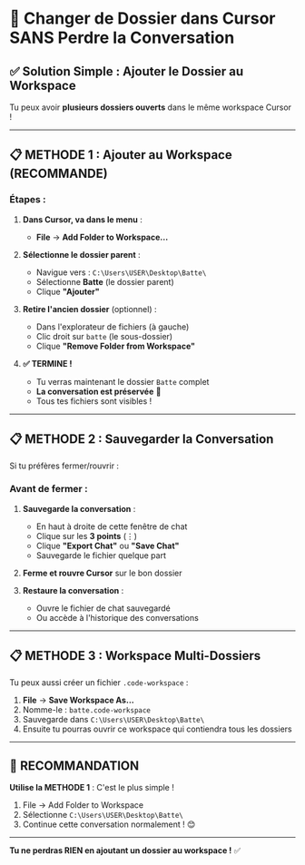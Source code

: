 # 🔄 Changer de Dossier dans Cursor SANS Perdre la Conversation

## ✅ Solution Simple : Ajouter le Dossier au Workspace

Tu peux avoir **plusieurs dossiers ouverts** dans le même workspace Cursor !

---

## 📋 METHODE 1 : Ajouter au Workspace (RECOMMANDE)

### **Étapes :**

1. **Dans Cursor, va dans le menu** :
   - **File** → **Add Folder to Workspace...**

2. **Sélectionne le dossier parent** :
   - Navigue vers : `C:\Users\USER\Desktop\Batte\`
   - Sélectionne **Batte** (le dossier parent)
   - Clique **"Ajouter"**

3. **Retire l'ancien dossier** (optionnel) :
   - Dans l'explorateur de fichiers (à gauche)
   - Clic droit sur `batte` (le sous-dossier)
   - Clique **"Remove Folder from Workspace"**

4. **✅ TERMINE !**
   - Tu verras maintenant le dossier `Batte` complet
   - **La conversation est préservée** 🎉
   - Tous tes fichiers sont visibles !

---

## 📋 METHODE 2 : Sauvegarder la Conversation

Si tu préfères fermer/rouvrir :

### **Avant de fermer :**

1. **Sauvegarde la conversation** :
   - En haut à droite de cette fenêtre de chat
   - Clique sur les **3 points** (⋮)
   - Clique **"Export Chat"** ou **"Save Chat"**
   - Sauvegarde le fichier quelque part

2. **Ferme et rouvre Cursor** sur le bon dossier

3. **Restaure la conversation** :
   - Ouvre le fichier de chat sauvegardé
   - Ou accède à l'historique des conversations

---

## 📋 METHODE 3 : Workspace Multi-Dossiers

Tu peux aussi créer un fichier `.code-workspace` :

1. **File** → **Save Workspace As...**
2. Nomme-le : `batte.code-workspace`
3. Sauvegarde dans `C:\Users\USER\Desktop\Batte\`
4. Ensuite tu pourras ouvrir ce workspace qui contiendra tous les dossiers

---

## 🎯 RECOMMANDATION

**Utilise la METHODE 1** : C'est le plus simple !

1. File → Add Folder to Workspace
2. Sélectionne `C:\Users\USER\Desktop\Batte\`
3. Continue cette conversation normalement ! 😊

---

**Tu ne perdras RIEN en ajoutant un dossier au workspace !** ✅

